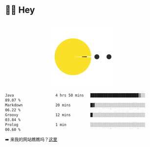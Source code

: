 
# 👋🏻 Hey
<div align="center">
	<br>
	<img src="https://raw.githubusercontent.com/Aniket965/Aniket965/master/pacman.svg?sanitize=true" width="200" height="200">
	<br>
</div>

<!--START_SECTION:waka-->
```text
Java                   4 hrs 50 mins   ██████████████████████▒░░   89.07 % 
Markdown               20 mins         █▓░░░░░░░░░░░░░░░░░░░░░░░   06.22 % 
Groovy                 12 mins         █░░░░░░░░░░░░░░░░░░░░░░░░   03.84 % 
Prolog                 1 min           ░░░░░░░░░░░░░░░░░░░░░░░░░   00.60 % 
```
<!--END_SECTION:waka-->

 ➡️  来我的网站瞧瞧吗？[这里](https://www.shaolongfei.com)
